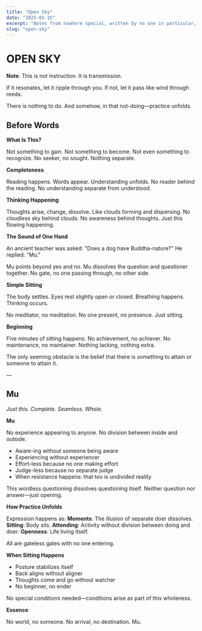 ```yaml
---
title: "Open Sky"
date: "2025-01-15"
excerpt: "Notes from nowhere special, written by no one in particular, for anyone who's tired of looking for what they already are."
slug: "open-sky"
---
```


# **OPEN SKY**

**Note**: This is not instruction. It is transmission.

If it resonates, let it ripple through you. If not, let it pass like wind through reeds.

There is nothing to do. And somehow, in that not-doing—practice unfolds.

## **Before Words**

**What Is This?**

Not something to gain. Not something to become. Not even something to recognize.
No seeker, no sought. Nothing separate.

**Completeness**

Reading happens. Words appear. Understanding unfolds. No reader behind the reading. No understanding separate from understood.

**Thinking Happening**

Thoughts arise, change, dissolve. Like clouds forming and dispersing. No cloudless sky behind clouds. No awareness behind thoughts. Just this flowing happening.

**The Sound of One Hand**

An ancient teacher was asked: "Does a dog have Buddha-nature?" He replied: "Mu."

Mu points beyond yes and no. Mu dissolves the question and questioner together. No gate, no one passing through, no other side.

**Simple Sitting**

The body settles. Eyes rest slightly open or closed. Breathing happens. Thinking occurs.

No meditator, no meditation. No one present, no presence. Just sitting.

**Beginning**

Five minutes of sitting happens. No achievement, no achiever. No maintenance, no maintainer. Nothing lacking, nothing extra.

The only seeming obstacle is the belief that there is something to attain or someone to attain it.

—

## **Mu**

*Just this.*
*Complete.*
*Seamless.*
*Whole.*

**Mu**

No experience appearing to anyone. No division between inside and outside.

* Aware-ing without someone being aware
* Experiencing without experiencer
* Effort-less because no one making effort
* Judge-less because no separate judge
* When resistance happens: that too is undivided reality

This wordless questioning dissolves questioning itself. Neither question nor answer—just opening.

**How Practice Unfolds**

Expression happens as:
**Moments**: The illusion of separate doer dissolves.
**Sitting**: Body sits.
**Attending**: Activity without division between doing and doer.
**Openness**: Life living itself.

All are gateless gates with no one entering.

**When Sitting Happens**

* Posture stabilizes itself
* Back aligns without aligner
* Thoughts come and go without watcher
* No beginner, no ender

No special conditions needed—conditions arise as part of this wholeness.

**Essence**

No world, no someone. No arrival, no destination. Mu.
